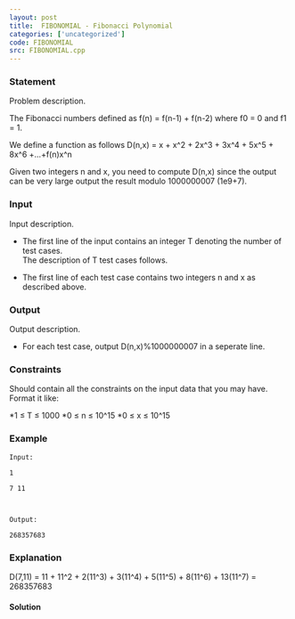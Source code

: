 ```yaml
---
layout: post
title:  FIBONOMIAL - Fibonacci Polynomial
categories: ['uncategorized']
code: FIBONOMIAL
src: FIBONOMIAL.cpp
---
```


### **Statement**

Problem description.

The Fibonacci numbers defined as f(n) = f(n-1) + f(n-2) where f0 = 0
and f1 = 1.

  
We define a function as follows D(n,x) = x + x^2 + 2x^3 + 3x^4 + 5x^5 + 8x^6
+...+f(n)x^n  
  
Given two integers n and x, you need to compute D(n,x) since the output
can be very large output the result modulo 1000000007 (1e9+7).

### Input

Input description.

  * The first line of the input contains an integer T denoting the number of test cases.   
The description of T test cases follows.

  * The first line of each test case contains two integers n and x as described above. 

### Output

Output description.

  * For each test case, output D(n,x)%1000000007 in a seperate line.

### Constraints

Should contain all the constraints on the input data that you may have. Format
it like:

  *1 ≤ T ≤ 1000
  *0 ≤ n ≤ 10^15
  *0 ≤ x ≤ 10^15

### Example

    
    
    Input:
    1 
    7 11
    
    Output:
    268357683
    

### Explanation

D(7,11) = 11 + 11^2 + 2(11^3) + 3(11^4) + 5(11^5) + 8(11^6) + 13(11^7) =
268357683



#### **Solution**



